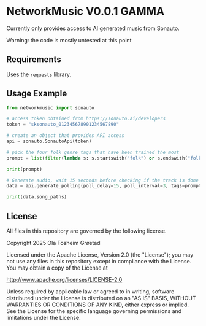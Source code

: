# NetworkMusic V0.0.1 GAMMA

Currently only provides access to AI generated music from Sonauto.

Warning: the code is mostly untested at this point


## Requirements

Uses the `requests` library.


## Usage Example

```python
from networkmusic import sonauto

# access token obtained from https://sonauto.ai/developers
token = "sksonauto_012345678901234567890"

# create an object that provides API access
api = sonauto.SonautoApi(token)

# pick the four folk genre tags that have been trained the most
prompt = list(filter(lambda s: s.startswith("folk") or s.endswith("folk"), sonauto.tags.all))[:4]

print(prompt)

# Generate audio, wait 15 seconds before checking if the track is done
data = api.generate_polling(poll_delay=15, poll_interval=3, tags=prompt, instrumental=True)

print(data.song_paths)
```


## License

All files in this repository are governed by the following license.

Copyright 2025 Ola Fosheim Grøstad

Licensed under the Apache License, Version 2.0 (the "License");
you may not use any files in this repository except in compliance with the License.
You may obtain a copy of the License at

http://www.apache.org/licenses/LICENSE-2.0

Unless required by applicable law or agreed to in writing, software
distributed under the License is distributed on an "AS IS" BASIS,
WITHOUT WARRANTIES OR CONDITIONS OF ANY KIND, either express or implied.
See the License for the specific language governing permissions and
limitations under the License.
